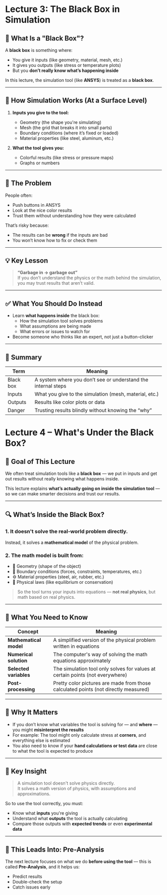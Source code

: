 # Lecture 3: The Black Box in Simulation

## 🎯 What Is a "Black Box"?

A **black box** is something where:
- You give it inputs (like geometry, material, mesh, etc.)
- It gives you outputs (like stress or temperature plots)
- But you **don’t really know what’s happening inside**

In this lecture, the simulation tool (like **ANSYS**) is treated as a **black box**.

---

## 🧪 How Simulation Works (At a Surface Level)

1. **Inputs you give to the tool:**
   - Geometry (the shape you're simulating)
   - Mesh (the grid that breaks it into small parts)
   - Boundary conditions (where it’s fixed or loaded)
   - Material properties (like steel, aluminum, etc.)

2. **What the tool gives you:**
   - Colorful results (like stress or pressure maps)
   - Graphs or numbers

---

## 🚨 The Problem

People often:
- Push buttons in ANSYS
- Look at the nice color results
- Trust them without understanding how they were calculated

That’s risky because:
- The results can be **wrong** if the inputs are bad
- You won’t know how to fix or check them

---

## 💡 Key Lesson

> **“Garbage in → garbage out”**  
If you don’t understand the physics or the math behind the simulation, you may trust results that aren’t valid.

---

## ✅ What You Should Do Instead

- Learn **what happens inside** the black box:
  - How the simulation tool solves problems
  - What assumptions are being made
  - What errors or issues to watch for
- Become someone who thinks like an expert, not just a button-clicker

---

## 🔁 Summary

| Term | Meaning |
|------|---------|
| Black box | A system where you don’t see or understand the internal steps |
| Inputs | What you give to the simulation (mesh, material, etc.) |
| Outputs | Results like color plots or data |
| Danger | Trusting results blindly without knowing the “why” |


# Lecture 4 – What's Under the Black Box?

## 🎯 Goal of This Lecture

We often treat simulation tools like a **black box** — we put in inputs and get out results without really knowing what happens inside.

This lecture explains **what’s actually going on inside the simulation tool** — so we can make smarter decisions and trust our results.

---

## 🔍 What’s Inside the Black Box?

### 1. **It doesn't solve the real-world problem directly.**
Instead, it solves a **mathematical model** of the physical problem.

### 2. **The math model is built from:**
- 📐 Geometry (shape of the object)
- 🔧 Boundary conditions (forces, constraints, temperatures, etc.)
- ⚙️ Material properties (steel, air, rubber, etc.)
- 📜 Physical laws (like equilibrium or conservation)

> So the tool turns your inputs into equations — **not real physics**, but math based on real physics.

---

## 🧠 What You Need to Know

| Concept           | Meaning |
|------------------|---------|
| **Mathematical model** | A simplified version of the physical problem written in equations |
| **Numerical solution** | The computer's way of solving the math equations approximately |
| **Selected variables** | The simulation tool only solves for values at certain points (not everywhere) |
| **Post-processing** | Pretty color pictures are made from those calculated points (not directly measured) |

---

## 📝 Why It Matters

- If you don’t know what variables the tool is solving for — and **where** — you might **misinterpret the results**
- For example: The tool might only calculate stress at **corners**, and everything else is estimated
- You also need to know if your **hand calculations or test data** are close to what the tool is expected to produce

---

## 📌 Key Insight

> A simulation tool doesn't solve physics directly.  
> It solves a math version of physics, with assumptions and approximations.

So to use the tool correctly, you must:
- Know what **inputs** you're giving
- Understand what **outputs** the tool is actually calculating
- Compare those outputs with **expected trends** or even **experimental data**

---

## 🔄 This Leads Into: Pre-Analysis

The next lecture focuses on what we do **before using the tool** — this is called **Pre-Analysis**, and it helps us:
- Predict results
- Double-check the setup
- Catch issues early


